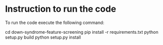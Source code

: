 Instruction to run the code 
===========================

To run the code execute the following command: 

  cd down-syndrome-feature-screening
  pip install -r requirements.txt
  python setup.py build
  python setup.py install
  
  
